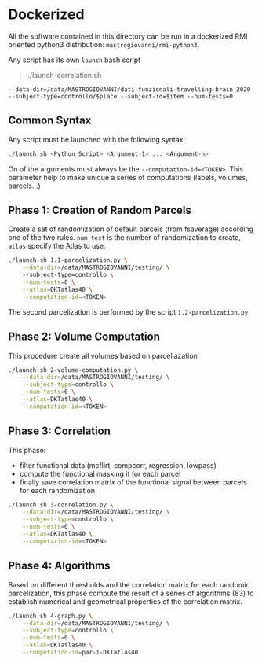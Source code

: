 # Dockerized

All the software contained in this directory can be run in a dockerized RMI oriented python3 distribution:
`mastrogiovanni/rmi-python3`.

Any script has its own `launch` bash script

> ./launch-correlation.sh

```
--data-dir=/data/MASTROGIOVANNI/dati-funzionali-travelling-brain-2020 --subject-type=controllo/$place --subject-id=$item --num-tests=0
```

## Common Syntax

Any script must be launched with the following syntax:
```bash
./launch.sh <Python Script> <Argument-1> ... <Argument-n>
```

On of the arguments must always be the `--computation-id=<TOKEN>`. 
This parameter help to make unique a series of computations (labels, volumes, parcels...)

## Phase 1: Creation of Random Parcels

Create a set of randomization of default parcels (from fsaverage) according one of the two rules.
`num_test` is the number of randomization to create, `atlas` specify the Atlas to use.

```bash
./launch.sh 1.1-parcelization.py \
    --data-dir=/data/MASTROGIOVANNI/testing/ \ 
    --subject-type=controllo \
    --num-tests=0 \
    --atlas=DKTatlas40 \
    --computation-id=<TOKEN>
```

The second parcelization is performed by the script `1.2-parcelization.py`

## Phase 2: Volume Computation 

This procedure create all volumes based on parceliazation
 
```bash
./launch.sh 2-volume-computation.py \
    --data-dir=/data/MASTROGIOVANNI/testing/ \
    --subject-type=controllo \
    --num-tests=0 \
    --atlas=DKTatlas40 \
    --computation-id=<TOKEN>
```

## Phase 3: Correlation

This phase:
* filter functional data (mcflirt, compcorr, regression, lowpass)
* compute the functional masking it for each parcel 
* finally save correlation matrix of the functional signal between parcels for each randomization

```bash
./launch.sh 3-correlation.py \
    --data-dir=/data/MASTROGIOVANNI/testing/ \
    --subject-type=controllo \
    --num-tests=0 \
    --atlas=DKTatlas40 \
    --computation-id=<TOKEN>
```

## Phase 4: Algorithms

Based on different thresholds and the correlation matrix for each randomic parcelization,
this phase compute the result of a series of algorithms (83) to establish numerical and 
geometrical properties of the correlation matrix.

```bash
./launch.sh 4-graph.py \
    --data-dir=/data/MASTROGIOVANNI/testing/ \
    --subject-type=controllo \
    --num-tests=0 \
    --atlas=DKTatlas40 \
    --computation-id=par-1-DKTatlas40
```


